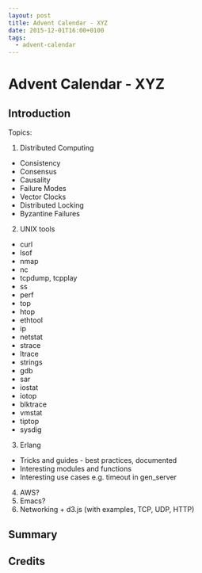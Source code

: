 ```yaml
---
layout: post
title: Advent Calendar - XYZ
date: 2015-12-01T16:00+0100
tags:
  - advent-calendar
---
```


# Advent Calendar - XYZ

<quote class="citation"></quote>

## Introduction

Topics:

1. Distributed Computing

- Consistency
- Consensus
- Causality
- Failure Modes
- Vector Clocks
- Distributed Locking
- Byzantine Failures

2. UNIX tools

- curl
- lsof
- nmap
- nc
- tcpdump, tcpplay
- ss
- perf
- top
- htop
- ethtool
- ip
- netstat
- strace
- ltrace
- strings
- gdb
- sar
- iostat
- iotop
- blktrace
- vmstat
- tiptop
- sysdig

3. Erlang

- Tricks and guides - best practices, documented
- Interesting modules and functions
- Interesting use cases e.g. timeout in gen_server

4. AWS?
5. Emacs?
6. Networking + d3.js (with examples, TCP, UDP, HTTP)

## Summary

## Credits
